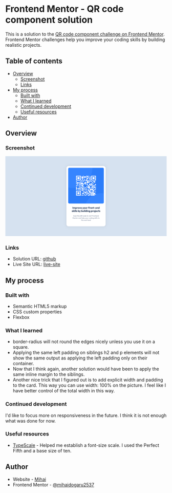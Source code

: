 # Frontend Mentor - QR code component solution

This is a solution to the [QR code component challenge on Frontend Mentor](https://www.frontendmentor.io/challenges/qr-code-component-iux_sIO_H). Frontend Mentor challenges help you improve your coding skills by building realistic projects.

## Table of contents

- [Overview](#overview)
  - [Screenshot](#screenshot)
  - [Links](#links)
- [My process](#my-process)
  - [Built with](#built-with)
  - [What I learned](#what-i-learned)
  - [Continued development](#continued-development)
  - [Useful resources](#useful-resources)
- [Author](#author)

## Overview

### Screenshot

![](./screenshot.png)

### Links

- Solution URL: [github](https://github.com/mihai2537/QR-Code-Component)
- Live Site URL: [live-site](https://mihai2537.github.io/QR-Code-Component/)

## My process

### Built with

- Semantic HTML5 markup
- CSS custom properties
- Flexbox

### What I learned

- border-radius will not round the edges nicely unless you use it on a square.
- Applying the same left padding on siblings h2 and p elements will not show the same output as applying the left padding only on their container.
- Now that I think again, another solution would have been to apply the same inline margin to the siblings.
- Another nice trick that I figured out is to add explicit width and padding to the card. This way you can use width: 100% on the picture.
  I feel like I have better control of the total width in this way.

### Continued development

I'd like to focus more on responsiveness in the future. I think it is not enough what was done for now.

### Useful resources

- [TypeScale](https://typescale.com/) - Helped me establish a font-size scale. I used the Perfect Fifth and a base size of ten.

## Author

- Website - [Mihai](https://github.com/mihaidogaru2537/QR-Code-Component)
- Frontend Mentor - [@mihaidogaru2537](https://www.frontendmentor.io/profile/mihaidogaru2537)
